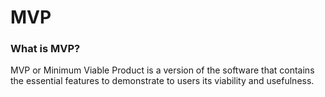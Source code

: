 # MVP

### What is MVP?

MVP or Minimum Viable Product is a version of the software that contains the essential features to demonstrate to users its viability and usefulness.
